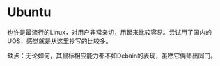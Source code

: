 # Ubuntu

也许是最流行的Linux，对用户非常亲切，用起来比较容易。尝试用了国内的UOS，感觉就是从这里抄写的比较多。

缺点：无论如何，其鼠标相应能力都不如Debain的表现，虽然它俩师出同门。

